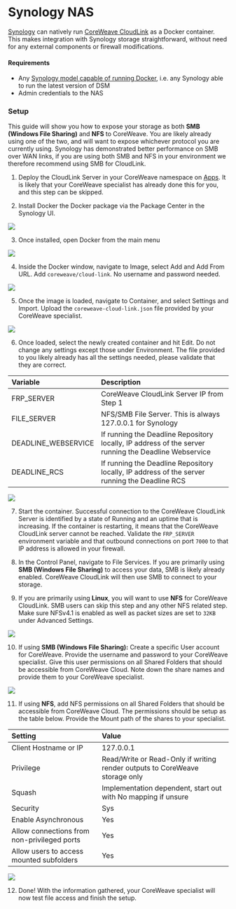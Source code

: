 # Synology NAS

[Synology](https://www.synology.com/) can natively run [CoreWeave CloudLink](./#cloud-link) as a Docker container. This makes integration with Synology storage straightforward, without need for any external components or firewall modifications.

#### Requirements

* Any [Synology model capable of running Docker](https://www.synology.com/en-us/dsm/packages/Docker), i.e. any Synology able to run the latest version of DSM
* Admin credentials to the NAS

### Setup

This guide will show you how to expose your storage as both **SMB \(Windows File Sharing\)** and **NFS** to CoreWeave. You are likely already using one of the two, and will want to expose whichever protocol you are currently using. Synology has demonstrated better performance on SMB over WAN links, if you are using both SMB and NFS in your environment we therefore recommend using SMB for CloudLink.

1. Deploy the CloudLink Server in your CoreWeave namespace on [Apps](https://apps.coreweave.com). It is likely that your CoreWeave specialist has already done this for you, and this step can be skipped.

2. Install Docker the Docker package via the Package Center in the Synology UI.

![](../../../.gitbook/assets/screen-shot-2021-03-05-at-2.42.49-pm.png)

3. Once installed, open Docker from the main menu

![](../../../.gitbook/assets/screen-shot-2021-03-05-at-2.42.58-pm.png)

4. Inside the Docker window, navigate to Image, select Add and Add From URL. Add `coreweave/cloud-link`. No username and password needed.

![](../../../.gitbook/assets/screen-shot-2021-03-05-at-2.43.55-pm.png)

5. Once the image is loaded, navigate to Container, and select Settings and Import. Upload the `coreweave-cloud-link.json` file provided by your CoreWeave specialist. 

![](../../../.gitbook/assets/screen-shot-2021-03-05-at-4.55.35-pm.png)

6. Once loaded, select the newly created container and hit Edit. Do not change any settings except those under Environment. The file provided to you likely already has all the settings needed, please validate that they are correct.

| Variable | Description |
| :--- | :--- |
| FRP\_SERVER | CoreWeave CloudLink Server IP from Step 1 |
| FILE\_SERVER | NFS/SMB File Server. This is always 127.0.0.1 for Synology |
| DEADLINE\_WEBSERVICE | If running the Deadline Repository locally, IP address of the server running the Deadline Webservice |
| DEADLINE\_RCS | If running the Deadline Repository locally, IP address of the server running the Deadline RCS |

![](../../../.gitbook/assets/screen-shot-2021-03-05-at-5.06.50-pm.png)

7. Start the container. Successful connection to the CoreWeave CloudLink Server is identified by a state of Running and an uptime that is increasing. If the container is restarting, it means that the CoreWeave CloudLink server cannot be reached. Validate the `FRP_SERVER` environment variable and that outbound connections on port `7000` to that IP address is allowed in your firewall.

8. In the Control Panel, navigate to File Services. If you are primarily using **SMB \(Windows File Sharing\)** to access your data, SMB is likely already enabled. CoreWeave CloudLink will then use SMB to connect to your storage. 

9. If you are primarily using **Linux**, you will want to use **NFS** for CoreWeave CloudLink. SMB users can skip this step and any other NFS related step. Make sure NFSv4.1 is enabled as well as packet sizes are set to `32KB` under Advanced Settings.

![](../../../.gitbook/assets/screen-shot-2021-03-05-at-5.27.02-pm.png)

10. If using **SMB \(Windows File Sharing\):** Create a specific User account for CoreWeave. Provide the username and password to your CoreWeave specialist. Give this user permissions on all Shared Folders that should be accessible from CoreWeave Cloud. Note down the share names and provide them to your CoreWeave specialist.

![](../../../.gitbook/assets/screen-shot-2021-03-05-at-5.30.57-pm.png)

11. If using **NFS**, add NFS permissions on all Shared Folders that should be accessible from CoreWeave Cloud. The permissions should be setup as the table below. Provide the Mount path of the shares to your specialist.

| Setting | Value |
| :--- | :--- |
| Client Hostname or IP | 127.0.0.1 |
| Privilege | Read/Write or Read-Only if writing render outputs to CoreWeave storage only |
| Squash | Implementation dependent, start out with No mapping if unsure |
| Security | Sys |
| Enable Asynchronous | Yes |
| Allow connections from non-privileged ports | Yes |
| Allow users to access mounted subfolders | Yes |

![](../../../.gitbook/assets/screen-shot-2021-03-05-at-5.33.30-pm.png)

12. Done! With the information gathered, your CoreWeave specialist will now test file access and finish the setup.

